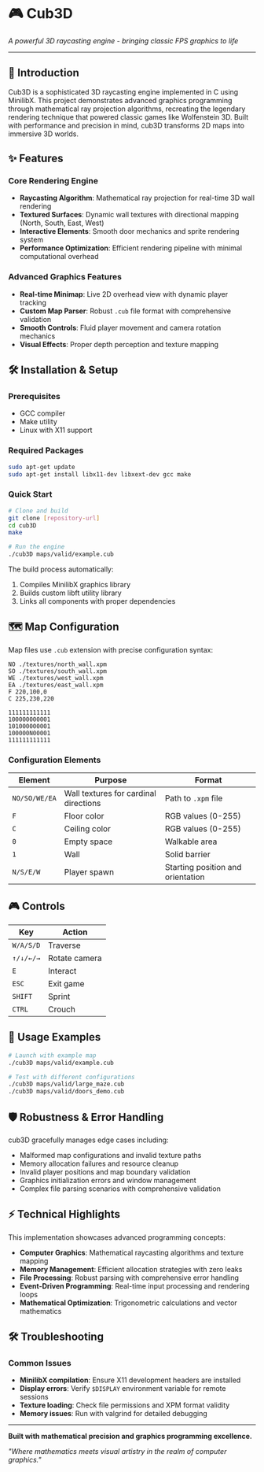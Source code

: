 # 🎮 Cub3D

*A powerful 3D raycasting engine - bringing classic FPS graphics to life*

---

## 📖 Introduction

Cub3D is a sophisticated 3D raycasting engine implemented in C using MinilibX. This project demonstrates advanced graphics programming through mathematical ray projection algorithms, recreating the legendary rendering technique that powered classic games like Wolfenstein 3D. Built with performance and precision in mind, cub3D transforms 2D maps into immersive 3D worlds.

## ✨ Features

### Core Rendering Engine
- **Raycasting Algorithm**: Mathematical ray projection for real-time 3D wall rendering
- **Textured Surfaces**: Dynamic wall textures with directional mapping (North, South, East, West)
- **Interactive Elements**: Smooth door mechanics and sprite rendering system
- **Performance Optimization**: Efficient rendering pipeline with minimal computational overhead

### Advanced Graphics Features
- **Real-time Minimap**: Live 2D overhead view with dynamic player tracking
- **Custom Map Parser**: Robust `.cub` file format with comprehensive validation
- **Smooth Controls**: Fluid player movement and camera rotation mechanics
- **Visual Effects**: Proper depth perception and texture mapping

## 🛠️ Installation & Setup

### Prerequisites
- GCC compiler
- Make utility
- Linux with X11 support

### Required Packages
```bash
sudo apt-get update
sudo apt-get install libx11-dev libxext-dev gcc make
```

### Quick Start
```bash
# Clone and build
git clone [repository-url]
cd cub3D
make

# Run the engine
./cub3D maps/valid/example.cub
```

The build process automatically:
1. Compiles MinilibX graphics library
2. Builds custom libft utility library  
3. Links all components with proper dependencies

## 🗺️ Map Configuration

Map files use `.cub` extension with precise configuration syntax:

```
NO ./textures/north_wall.xpm
SO ./textures/south_wall.xpm
WE ./textures/west_wall.xpm
EA ./textures/east_wall.xpm
F 220,100,0
C 225,230,220

111111111111
100000000001
101000000001
100000N00001
111111111111
```

### Configuration Elements
| Element | Purpose | Format |
|---------|---------|---------|
| `NO/SO/WE/EA` | Wall textures for cardinal directions | Path to `.xpm` file |
| `F` | Floor color | RGB values (0-255) |
| `C` | Ceiling color | RGB values (0-255) |
| `0` | Empty space | Walkable area |
| `1` | Wall | Solid barrier |
| `N/S/E/W` | Player spawn | Starting position and orientation |

## 🎮 Controls

| Key       | Action            |
|-----------|-----------------|
| `W/A/S/D` | Traverse         |
| `↑/↓/←/→` | Rotate camera    |
| `E`       | Interact         |
| `ESC`     | Exit game        |
| `SHIFT`   | Sprint           |
| `CTRL`    | Crouch           |

## 🚀 Usage Examples

```bash
# Launch with example map
./cub3D maps/valid/example.cub

# Test with different configurations
./cub3D maps/valid/large_maze.cub
./cub3D maps/valid/doors_demo.cub
```

## 🛡️ Robustness & Error Handling

cub3D gracefully manages edge cases including:
- Malformed map configurations and invalid texture paths
- Memory allocation failures and resource cleanup
- Invalid player positions and map boundary validation
- Graphics initialization errors and window management
- Complex file parsing scenarios with comprehensive validation

## ⚡ Technical Highlights

This implementation showcases advanced programming concepts:
- **Computer Graphics**: Mathematical raycasting algorithms and texture mapping
- **Memory Management**: Efficient allocation strategies with zero leaks
- **File Processing**: Robust parsing with comprehensive error handling
- **Event-Driven Programming**: Real-time input processing and rendering loops
- **Mathematical Optimization**: Trigonometric calculations and vector mathematics

## 🛠️ Troubleshooting

### Common Issues
- **MinilibX compilation**: Ensure X11 development headers are installed
- **Display errors**: Verify `$DISPLAY` environment variable for remote sessions
- **Texture loading**: Check file permissions and XPM format validity
- **Memory issues**: Run with valgrind for detailed debugging

---

**Built with mathematical precision and graphics programming excellence.**

*"Where mathematics meets visual artistry in the realm of computer graphics."*
